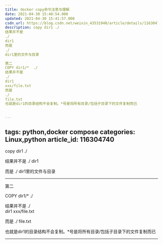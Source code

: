 ```yaml
---
title: docker copy命令注意与理解
date: 2021-04-30 15:40:54.000
updated: 2021-04-30 15:41:57.000
csdn_url: https://blog.csdn.net/weixin_43531940/article/details/116304740
description: copy dir1 ./
结果并不是
./
dir1
而是
./
dir1里的文件与目录

第二
COPY dir1/*  ./
结果并不是
./
dir1
xxx/file.txt
而是
./
file.txt
也就是dir1的目录结构不会复制。*号是将所有目录/包括子目录下的文件复制而已


...
```

tags: python,docker compose
categories: Linux,python
article_id: 116304740
---
﻿copy dir1 ./

结果并不是
./
    dir1

而是
./ 
    dir1里的文件与目录



---
第二

COPY dir1/*  ./ 

结果并不是
./   
   dir1
          xxx/file.txt

而是
./
   file.txt

也就是dir1的目录结构不会复制。*号是将所有目录/包括子目录下的文件复制而已

---


